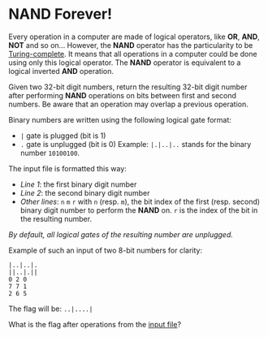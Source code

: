 # NAND Forever!

Every operation in a computer are made of logical operators, like **OR**, **AND**, **NOT** and so on... However, the **NAND** operator has the particularity to be [Turing-complete](https://en.wikipedia.org/wiki/Turing_completeness). It means that all operations in a computer could be done using only this logical operator. The **NAND** operator is equivalent to a logical inverted **AND** operation.

Given two 32-bit digit numbers, return the resulting 32-bit digit number after performing **NAND** operations on bits between first and second numbers. Be aware that an operation may overlap a previous operation.

Binary numbers are written using the following logical gate format:
- `|` gate is plugged (bit is 1)
- `.` gate is unplugged (bit is 0)
Example: `|.|..|..` stands for the binary number `10100100`.

The input file is formatted this way:
- *Line 1*: the first binary digit number
- *Line 2*: the second binary digit number
- *Other lines*:  `n` `m` `r`
with `n` (resp.  `m`), the bit index of the first (resp. second) binary digit number to perform the **NAND** on. `r` is the index of the bit in the resulting number.

*By default, all logical gates of the resulting number are unplugged.*

Example of such an input of two 8-bit numbers for clarity:

```
|..|..|.
||..|.||
0 2 0
7 7 1
2 6 5
```

The flag will be: `..|....|`

What is the flag after operations from the [input file](./input.txt)?

